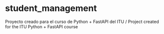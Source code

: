 # student_management
Proyecto creado para el curso de Python + FastAPI del ITU / Project created for the ITU Python + FastAPI course
